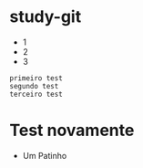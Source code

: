 # study-git

- 1
- 2
- 3

```console
primeiro test
segundo test
terceiro test
```
# Test novamente

- Um Patinho